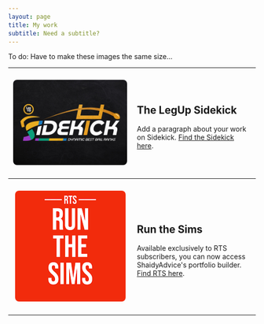 ```yaml
---
layout: page
title: My work
subtitle: Need a subtitle?
---
```

To do:  Have to make these images the same size... 
***

<div style="display: flex; align-items: center;">
  
  <div style="width: 50%; padding: 10px; text-align: center;">
    <img src="/assets/sidekick.jpg" alt="Sidekick logo" 
         style="max-width: 100%; height: auto; border-radius: 8px;">
  </div>
  
  <div style="width: 50%; padding: 10px;">
    <h2>The LegUp Sidekick</h2>
    <p>Add a paragraph about your work on Sidekick. <a href="https://www.legendaryupside.com/sidekick/">Find the Sidekick here</a>.
  </div>

</div>

***

<div style="display: flex; align-items: center;">
  
  <div style="width: 50%; padding: 10px; text-align: center;">
    <img src="/assets/RTS-Logo.png" alt="RTS logo" 
         style="max-width: 100%; height: auto; border-radius: 8px;">
  </div>
  
  <div style="width: 50%; padding: 10px;">
    <h2>Run the Sims</h2>
    <p>Available exclusively to RTS subscribers, you can now access ShaidyAdvice's portfolio builder. <a href="https://www.runthesims.com/">Find RTS here</a>.
  </div>

</div>

***

